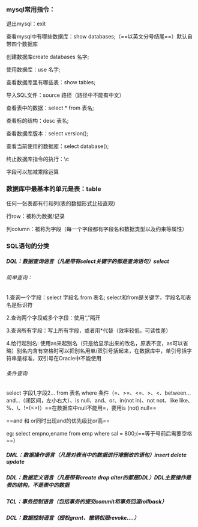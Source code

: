 ### mysql常用指令：

退出mysql：exit

查看mysql中有哪些数据库：show databases;（==以英文分号结尾==）默认自带四个数据库

创建数据库create databases 名字;

使用数据库：use 名字;

查看数据库里有哪些表：show tables;

导入SQL文件：source 路径（路径中不能有中文）

查看表中的数据：select * from 表名;

查看标的结构：desc 表名;

查看数据库版本：select version();

查看当前使用的数据库：select database();

终止数据库指令的执行：\c

字段可以加减乘除运算

### 数据库中最基本的单元是表：table

任何一张表都有行和列(表的数据形式比较直观)

行row：被称为数据/记录

列column：被称为字段（每一个字段都有字段名和数据类型以及约束等属性）



### SQL语句的分类

##### DQL：数据查询语言（凡是带有select关键字的都是查询语句）select

###### 简单查询：

1.查询一个字段：select 字段名 from 表名; select和from是关键字，字段名和表名是标识符

2.查询两个字段或多个字段：使用“,”隔开

3.查询所有字段：写上所有字段，或者用*代替（效率较低，可读性差）

4.给行起别名: 使用as来起别名（只是给显示出来的改名，原表不变，as可以省略）别名内含有空格时可以把别名用单/双引号括起来，在数据库中，单引号括字符串是标准，双引号在Oracle中不能使用

###### 条件查询

select 字段1,字段2... from 表名 where 条件（=、>=、<=、>、<、between... and...（闭区间，左小右大）、is null、and、or、in(not in)、not not、like like、%、\、!=(<>)）==在数据库中null不能用=，要用is (not) null==

==and 和 or同时出现and的优先级比or高== 

eg: select empno,ename from emp where sal = 800;(==等于号前后需要空格==)



##### DML：数据操作语言（凡是对表当中的数据进行增删改的语句）insert delete update

##### DDL：数据定义语言（凡是带有create drop alter的都是DDL）DDL主要操作是表的结构，不是表中的数据

##### TCL：事务控制语言（包括事务的提交commit和事务回滚rollback）

##### DCL：数据控制语言（授权grant、撤销权限revoke....）





